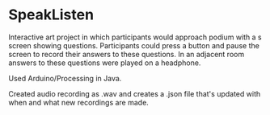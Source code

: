 # SpeakListen
Interactive art project in which participants would approach podium with a s screen showing questions. Participants could press a button and pause the screen to record their answers to these questions. In an adjacent room answers to these questions were played on a headphone. 

Used Arduino/Processing in Java. 

Created audio recording as .wav and creates a .json file that's updated with when and what new recordings are made. 
